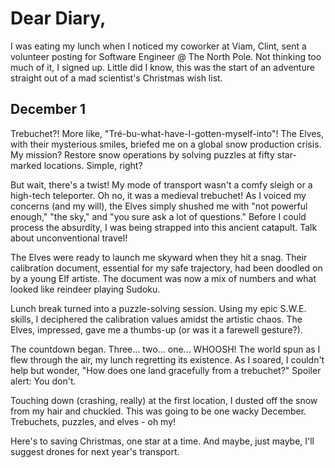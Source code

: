 # Dear Diary,

I was eating my lunch when I noticed my coworker at Viam, Clint, sent a volunteer posting for Software Engineer @ The North Pole. Not thinking too much of it, I signed up. Little did I know, this was the start of an adventure straight out of a mad scientist's Christmas wish list.

## December 1

Trebuchet?! More like, "Tré-bu-what-have-I-gotten-myself-into"! The Elves, with their mysterious smiles, briefed me on a global snow production crisis. My mission? Restore snow operations by solving puzzles at fifty star-marked locations. Simple, right?

But wait, there's a twist! My mode of transport wasn't a comfy sleigh or a high-tech teleporter. Oh no, it was a medieval trebuchet! As I voiced my concerns (and my will), the Elves simply shushed me with "not powerful enough," "the sky," and "you sure ask a lot of questions." Before I could process the absurdity, I was being strapped into this ancient catapult. Talk about unconventional travel!

The Elves were ready to launch me skyward when they hit a snag. Their calibration document, essential for my safe trajectory, had been doodled on by a young Elf artiste. The document was now a mix of numbers and what looked like reindeer playing Sudoku.

Lunch break turned into a puzzle-solving session. Using my epic S.W.E. skills, I deciphered the calibration values amidst the artistic chaos. The Elves, impressed, gave me a thumbs-up (or was it a farewell gesture?).

The countdown began. Three... two... one... WHOOSH! The world spun as I flew through the air, my lunch regretting its existence. As I soared, I couldn't help but wonder, "How does one land gracefully from a trebuchet?" Spoiler alert: You don't.

Touching down (crashing, really) at the first location, I dusted off the snow from my hair and chuckled. This was going to be one wacky December. Trebuchets, puzzles, and elves - oh my!

Here's to saving Christmas, one star at a time. And maybe, just maybe, I'll suggest drones for next year's transport.